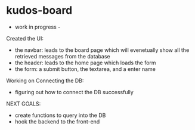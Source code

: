 # kudos-board
- work in progress - 

Created the UI: 
- the navbar: leads to the board page which will evenetually show all the retrieved messages from the database 
- the header: leads to the home page which loads the form 
- the form: a submit button, the textarea, and a enter name 

Working on Connecting the DB: 
- figuring out how to connect the DB successfully 

NEXT GOALS: 
- create functions to query into the DB 
- hook the backend to the front-end 
